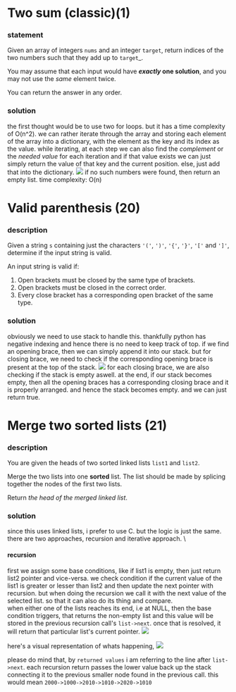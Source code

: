 # Two sum (classic)(1)
### statement
Given an array of integers `nums` and an integer `target`, return indices of the two numbers such that they add up to `target`_.

You may assume that each input would have **_exactly_ one solution**, and you may not use the _same_ element twice.

You can return the answer in any order.

### solution
the first thought would be to use two for loops. but it has a time complexity of O(n^2). we can rather iterate through the array and storing each element of the array into a dictionary, with the element as the key and its index as the value. while iterating, at each step we can also find the *complement* or the *needed value* for each iteration and if that value exists we can just simply return the value of that key and the current position. else, just add that into the dictionary.
![](https://blog-pictures.vercel.app/twosum1.png)
if no such numbers were found, then return an empty list.
time complexity: O(n)

# Valid parenthesis (20)
### description
Given a string `s` containing just the characters `'('`, `')'`, `'{'`, `'}'`, `'['` and `']'`, determine if the input string is valid.

An input string is valid if:

1. Open brackets must be closed by the same type of brackets.
2. Open brackets must be closed in the correct order.
3. Every close bracket has a corresponding open bracket of the same type.


### solution
obviously we need to use stack to handle this. thankfully python has negative indexing and hence there is no need to keep track of top. if we find an opening brace, then we can simply append it into our stack. but for closing brace, we need to check if the corresponding opening brace is present at the top of the stack.
![](https://blog-pictures.vercel.app/validparenth1.png)
for each closing brace, we are also checking if the stack is empty aswell.
at the end, if our stack becomes empty, then all the opening braces has a corresponding closing brace and it is properly arranged. and hence the stack becomes empty. and we can just return true.


# Merge two sorted lists (21)
### description
You are given the heads of two sorted linked lists `list1` and `list2`.

Merge the two lists into one **sorted** list. The list should be made by splicing together the nodes of the first two lists.

Return _the head of the merged linked list_.

### solution
since this uses linked lists, i prefer to use C. but the logic is just the same. there are two approaches, recursion and iterative approach. \

#### recursion
first we assign some base conditions, like if list1 is empty, then just return list2 pointer and vice-versa. 
we check condition if the current value of the list1 is greater or lesser than list2 and then update the next pointer with recursion. but when doing the recursion we call it with the next value of the selected list. so that it can also do its thing and compare. \
when either one of the lists reaches its end, i.e at NULL, then the base condition triggers, that returns the non-empty list and this value will be stored in the previous recursion call's `list->next`. once that is resolved, it will return that particular list's current pointer. 
![](https://blog-pictures.vercel.app/merge1.png)

here's a visual representation of whats happening, 
![](https://blog-pictures.vercel.app/merge2.png) 

please do mind that, by `returned values` i am referring to the line after `list->next`. each recursion return passes the lower value back up the stack connecting it to the previous smaller node found in the previous call.
this would mean `2000->1000->2010->1010->2020->1010`